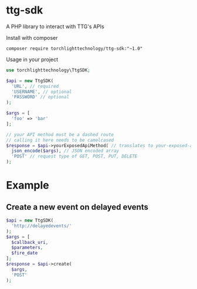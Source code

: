 # ttg-sdk
A PHP library to interact with TTG's APIs

Install with composer

```
composer require torchlighttechnology/ttg-sdk:"~1.0"
```

Usage in your project

```php
use torchlighttechnology\TtgSDK;

$api = new TtgSDK(
  'URL', // required
  'USERNAME', // optional
  'PASSWORD' // optional
);

$args = [
  'foo' => 'bar'
];

// your API method must be a dashed route
// calling it here needs to be camelcased
$response = $api->yourExposedApiMethod( // translates to your-exposed-api-method
  json_encode($args), // JSON encoded array
  'POST' // request type of GET, POST, PUT, DELETE
);
```

# Example

## Create a new event on delayed events

```php
$api = new TtgSDK(
  'http://delayedevents/'
);
$args = [
  $callback_uri,
  $parameters,
  $fire_date
];
$response = $api->create(
  $args,
  'POST'
);
```
